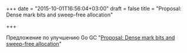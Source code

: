 +++
date = "2015-10-01T16:56:04+03:00"
draft = false
title = "Proposal: Dense mark bits and sweep-free allocation"

+++

<p>Предложение по улучшению Go GC &quot;<a href="https://github.com/golang/proposal/blob/master/design/12800-sweep-free-alloc.md">Proposal: Dense mark bits and sweep-free allocation</a>&quot;</p>

